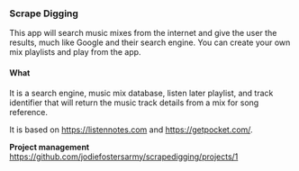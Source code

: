 ### Scrape Digging

This app will search music mixes from the internet and give the user the results, much like Google and their search engine. You can create your own mix playlists and play from the app.  


#### What
It is a search engine, music mix database, listen later playlist, and track identifier that will return the music track details from a mix for song reference.

It is based on https://listennotes.com and https://getpocket.com/. 

**Project management**
https://github.com/jodiefostersarmy/scrapedigging/projects/1

